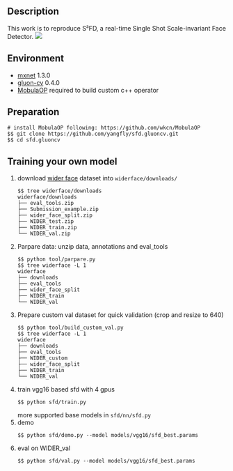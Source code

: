 ## Description
This work is to reproduce S³FD, a real-time Single Shot Scale-invariant Face Detector.
![](demo.png)

## Environment
* [mxnet](https://github.com/apache/incubator-mxnet) 1.3.0
* [gluon-cv](https://github.com/dmlc/gluon-cv) 0.4.0
* [MobulaOP](https://github.com/wkcn/MobulaOP) required to build custom c++ operator

## Preparation

```
# install MobulaOP following: https://github.com/wkcn/MobulaOP
$$ git clone https://github.com/yangfly/sfd.gluoncv.git
$$ cd sfd.gluoncv
```

## Training your own model
1. download [wider face](http://mmlab.ie.cuhk.edu.hk/projects/WIDERFace/) dataset into `widerface/downloads/`
    ```
    $$ tree widerface/downloads
    widerface/downloads
    ├── eval_tools.zip
    ├── Submission_example.zip
    ├── wider_face_split.zip
    ├── WIDER_test.zip
    ├── WIDER_train.zip
    └── WIDER_val.zip
    ```
2. Parpare data: unzip data, annotations and eval_tools
    ```
    $$ python tool/parpare.py
    $$ tree widerface -L 1
    widerface
    ├── downloads
    ├── eval_tools
    ├── wider_face_split
    ├── WIDER_train
    └── WIDER_val
    ```
3. Prepare custom val dataset for quick validation (crop and resize to 640)
    ```
    $$ python tool/build_custom_val.py
    $$ tree widerface -L 1
    widerface
    ├── downloads
    ├── eval_tools
    ├── WIDER_custom
    ├── wider_face_split
    ├── WIDER_train
    └── WIDER_val
    ```
4. train vgg16 based sfd with 4 gpus
    ```
    $$ python sfd/train.py
    ```
    more supported base models in `sfd/nn/sfd.py`
5. demo
    ```
    $$ python sfd/demo.py --model models/vgg16/sfd_best.params
    ```
6. eval on WIDER_val
    ```
    $$ python sfd/val.py --model models/vgg16/sfd_best.params
    ```